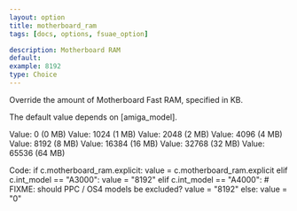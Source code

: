 ```yaml
---
layout: option
title: motherboard_ram
tags: [docs, options, fsuae_option]

description: Motherboard RAM
default:
example: 8192
type: Choice
---
```


Override the amount of Motherboard Fast RAM, specified in KB.

The default value depends on [amiga_model].

Value: 0 (0 MB)
Value: 1024 (1 MB)
Value: 2048 (2 MB)
Value: 4096 (4 MB)
Value: 8192 (8 MB)
Value: 16384 (16 MB)
Value: 32768 (32 MB)
Value: 65536 (64 MB)

Code:
    if c.motherboard_ram.explicit:
        value = c.motherboard_ram.explicit
    elif c.int_model == "A3000":
        value = "8192"
    elif c.int_model == "A4000":
        # FIXME: should PPC / OS4 models be excluded?
        value = "8192"
    else:
        value = "0"
